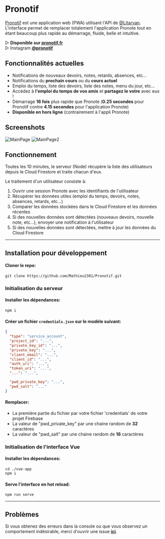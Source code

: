 # Pronotif

[Pronotif](https://pronotif.fr/) est une application web (PWA) utilisant l'API de [@Litarvan](https://github.com/Litarvan).  
L'interface permet de remplacer totalement l'application Pronote tout en étant beaucoup plus rapide au démarrage, fluide, belle et intuitive.

▷ **Disponible sur [pronotif.fr](https://pronotif.fr/)**  
▷ Instagram [**@pronotif**](https://www.instagram.com/pronotif/)


## Fonctionnalités actuelles
  - Notifications de nouveaux devoirs, notes, retards, absences, etc...
  - Notifications du **prochain cours** ou du **cours actuel**
  - Emploi du temps, liste des devoirs, liste des notes, menu du jour, etc...
  - Accédez à **l'emploi du temps de vos amis** et **partagez le votre** avec eux !
  - Démarrage **16 fois** plus rapide que Pronote (**0.25 secondes** pour Pronotif contre **4.15 secondes** pour l'application Pronote)
  - **Disponible en hors ligne** (contrairement à l'appli Pronote)

## Screenshots

![MainPage](https://i.imgur.com/7IYuwXH.png)
![MainPage2](https://i.imgur.com/jxqyEdt.png)

## Fonctionnement

Toutes les 10 minutes, le serveur (Node) récupère la liste des utilisateurs depuis le Cloud Firestore et traite chacun d'eux.

Le traitement d'un utilisateur consiste à:
  1. Ouvrir une session Pronote avec les identifiants de l'utilisateur
  2. Récupérer les données utiles (emploi du temps, devoirs, notes, absences, retards, etc...)
  3. Comparer les données stockées dans le Cloud Firestore et les données récentes
  4. Si des nouvelles données sont détectées (nouveaux devoirs, nouvelle note, etc...), envoyer une notification à l'utilisateur
  5. Si des nouvelles données sont détectées, mettre à jour les données du Cloud Firestore

___
## Installation pour développement

#### Cloner le repo:
```
git clone https://github.com/Mathieu2301/Pronotif.git
```

### Initialisation du serveur

#### Installer les dépendances:
```
npm i
```

#### Créer un fichier `credentials.json` sur le modèle suivant:
```json
{
  "type": "service_account",
  "project_id": "...",
  "private_key_id": "...",
  "private_key": "...",
  "client_email": "...",
  "client_id": "...",
  "auth_uri": "...",
  "token_uri": "...",
  "...": "...",

  "pwd_private_key": "...",
  "pwd_salt": "..."
}
```

#### Remplacer:
- La première partie du fichier par votre fichier 'credentials' de votre projet Firebase
- La valeur de "pwd_private_key" par une chaine random de **32** caractères
- La valeur de "pwd_salt" par une chaine random de **16** caractères

### Initialisation de l'interface Vue

#### Installer les dépendances:
```
cd ./vue-app
npm i
```

#### Serve l'interface en hot reload:
```
npm run serve
```

___
## Problèmes

 Si vous obtenez des erreurs dans la console ou que vous observez un comportement indésirable, merci d'ouvrir une issue [**ici**](https://github.com/Mathieu2301/Pronotif/issues).
